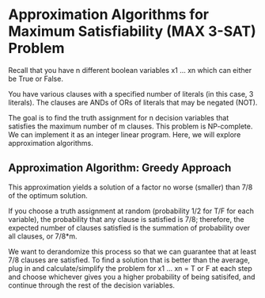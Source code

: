 # Approximation Algorithms for Maximum Satisfiability (MAX 3-SAT) Problem

Recall that you have n different boolean variables x1 ... xn which can either be True or False.

You have various clauses with a specified number of literals (in this case, 3 literals). The clauses are ANDs of ORs of literals that may be negated (NOT).

The goal is to find the truth assignment for n decision variables that satisfies the maximum number of m clauses. This problem is NP-complete. We can implement it as an integer linear program. Here, we will explore approximation algorithms.

## Approximation Algorithm: Greedy Approach

This approximation yields a solution of a factor no worse (smaller) than 7/8 of the optimum solution.

If you choose a truth assignment at random (probability 1/2 for T/F for each variable), the probability that any clause is satisfied is 7/8; therefore, the expected number of clauses satisfied is the summation of probability over all clauses, or 7/8*m.

We want to derandomize this process so that we can guarantee that at least 7/8 clauses are satisfied. To find a solution that is better than the average, plug in and calculate/simplify the problem for x1 ... xn = T or F at each step and choose whichever gives you a higher probability of being satisifed, and continue through the rest of the decision variables.